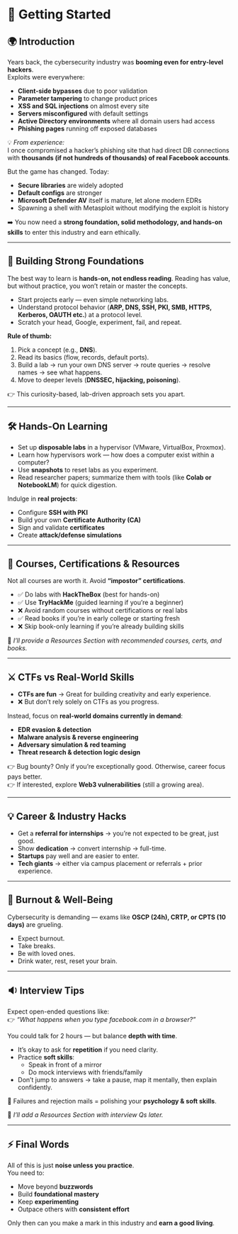# 🚀 Getting Started  

## 🌍 Introduction  

Years back, the cybersecurity industry was **booming even for entry-level hackers**.  
Exploits were everywhere:  

- **Client-side bypasses** due to poor validation  
- **Parameter tampering** to change product prices  
- **XSS and SQL injections** on almost every site  
- **Servers misconfigured** with default settings  
- **Active Directory environments** where all domain users had access  
- **Phishing pages** running off exposed databases  

💡 *From experience:*  
I once compromised a hacker’s phishing site that had direct DB connections with **thousands (if not hundreds of thousands) of real Facebook accounts**.  

But the game has changed. Today:  

- **Secure libraries** are widely adopted  
- **Default configs** are stronger  
- **Microsoft Defender AV** itself is mature, let alone modern EDRs  
- Spawning a shell with Metasploit without modifying the exploit is history  

➡️ You now need a **strong foundation, solid methodology, and hands-on skills** to enter this industry and earn ethically.  

---

## 🧱 Building Strong Foundations  

The best way to learn is **hands-on, not endless reading**. Reading has value, but without practice, you won’t retain or master the concepts.  

- Start projects early — even simple networking labs.  
- Understand protocol behavior (**ARP, DNS, SSH, PKI, SMB, HTTPS, Kerberos, OAUTH etc.**) at a protocol level.  
- Scratch your head, Google, experiment, fail, and repeat.  

**Rule of thumb:**  

1. Pick a concept (e.g., **DNS**).  
2. Read its basics (flow, records, default ports).  
3. Build a lab → run your own DNS server → route queries → resolve names → see what happens.  
4. Move to deeper levels (**DNSSEC, hijacking, poisoning**).  

👉 This curiosity-based, lab-driven approach sets you apart.  

---

## 🛠️ Hands-On Learning  

- Set up **disposable labs** in a hypervisor (VMware, VirtualBox, Proxmox).  
- Learn how hypervisors work — how does a computer exist within a computer?  
- Use **snapshots** to reset labs as you experiment.  
- Read researcher papers; summarize them with tools (like **Colab or NotebookLM**) for quick digestion.  

Indulge in **real projects**:  

- Configure **SSH with PKI**  
- Build your own **Certificate Authority (CA)**  
- Sign and validate **certificates**  
- Create **attack/defense simulations**  

---

## 🎯 Courses, Certifications & Resources  

Not all courses are worth it. Avoid **“impostor” certifications**.  

- ✅ Do labs with **HackTheBox** (best for hands-on)  
- ✅ Use **TryHackMe** (guided learning if you’re a beginner)  
- ❌ Avoid random courses without certifications or real labs  
- ✅ Read books if you’re in early college or starting fresh  
- ❌ Skip book-only learning if you’re already building skills  

📌 *I’ll provide a Resources Section with recommended courses, certs, and books.*  

---

## ⚔️ CTFs vs Real-World Skills  

- **CTFs are fun** → Great for building creativity and early experience.  
- ❌ But don’t rely solely on CTFs as you progress.  

Instead, focus on **real-world domains currently in demand**:  

- **EDR evasion & detection**  
- **Malware analysis & reverse engineering**  
- **Adversary simulation & red teaming**  
- **Threat research & detection logic design**  

👉 Bug bounty? Only if you’re exceptionally good. Otherwise, career focus pays better.  
👉 If interested, explore **Web3 vulnerabilities** (still a growing area).  

---

## 💡 Career & Industry Hacks  

- Get a **referral for internships** → you’re not expected to be great, just good.  
- Show **dedication** → convert internship → full-time.  
- **Startups** pay well and are easier to enter.  
- **Tech giants** → either via campus placement or referrals + prior experience.  

---

## 🫚 Burnout & Well-Being  

Cybersecurity is demanding — exams like **OSCP (24h), CRTP, or CPTS (10 days)** are grueling.  

- Expect burnout.  
- Take breaks.  
- Be with loved ones.  
- Drink water, rest, reset your brain.  

---

## 🔉 Interview Tips  

Expect open-ended questions like:  
👉 *“What happens when you type facebook.com in a browser?”*  

You could talk for 2 hours — but balance **depth with time**.  

- It’s okay to ask for **repetition** if you need clarity.  
- Practice **soft skills**:  
  - Speak in front of a mirror  
  - Do mock interviews with friends/family  
- Don’t jump to answers → take a pause, map it mentally, then explain confidently.  

📩 Failures and rejection mails = polishing your **psychology & soft skills**.  

📌 *I’ll add a Resources Section with interview Qs later.*  

---

## ⚡ Final Words  

All of this is just **noise unless you practice**.  
You need to:  

- Move beyond **buzzwords**  
- Build **foundational mastery**  
- Keep **experimenting**  
- Outpace others with **consistent effort**  

Only then can you make a mark in this industry and **earn a good living**.  
